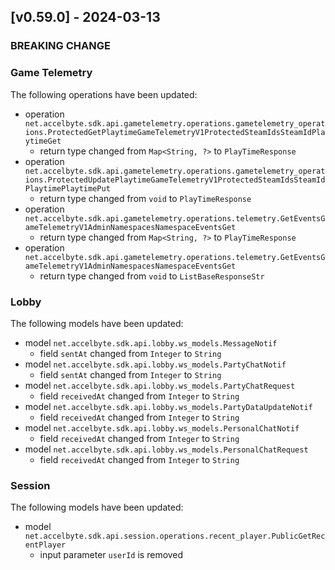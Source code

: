 <a name="v0.59.0"></a>
## [v0.59.0] - 2024-03-13

### BREAKING CHANGE

### Game Telemetry
The following operations have been updated:
- operation `net.accelbyte.sdk.api.gametelemetry.operations.gametelemetry_operations.ProtectedGetPlaytimeGameTelemetryV1ProtectedSteamIdsSteamIdPlaytimeGet`
   - return type changed from `Map<String, ?>` to `PlayTimeResponse`
- operation `net.accelbyte.sdk.api.gametelemetry.operations.gametelemetry_operations.ProtectedUpdatePlaytimeGameTelemetryV1ProtectedSteamIdsSteamIdPlaytimePlaytimePut`
  - return type changed from `void` to `PlayTimeResponse`
- operation `net.accelbyte.sdk.api.gametelemetry.operations.telemetry.GetEventsGameTelemetryV1AdminNamespacesNamespaceEventsGet`
  - return type changed from `Map<String, ?>` to `PlayTimeResponse`
- operation `net.accelbyte.sdk.api.gametelemetry.operations.telemetry.GetEventsGameTelemetryV1AdminNamespacesNamespaceEventsGet`
  - return type changed from `void` to `ListBaseResponseStr`

### Lobby
The following models have been updated:
- model `net.accelbyte.sdk.api.lobby.ws_models.MessageNotif`
  - field `sentAt` changed from `Integer` to `String`
- model `net.accelbyte.sdk.api.lobby.ws_models.PartyChatNotif`
  - field `sentAt` changed from `Integer` to `String`
- model `net.accelbyte.sdk.api.lobby.ws_models.PartyChatRequest`
  - field `receivedAt` changed from `Integer` to `String`
- model `net.accelbyte.sdk.api.lobby.ws_models.PartyDataUpdateNotif`
  - field `receivedAt` changed from `Integer` to `String`
- model `net.accelbyte.sdk.api.lobby.ws_models.PersonalChatNotif`
  - field `receivedAt` changed from `Integer` to `String`
- model `net.accelbyte.sdk.api.lobby.ws_models.PersonalChatRequest`
  - field `receivedAt` changed from `Integer` to `String`

### Session
The following models have been updated:
- model `net.accelbyte.sdk.api.session.operations.recent_player.PublicGetRecentPlayer`
  - input parameter `userId` is removed